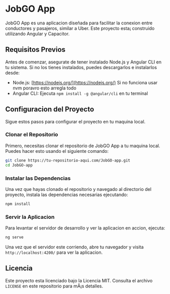 
# JobGO App

JobGO App es una aplicacion diseñada para facilitar la conexion entre conductores y pasajeros, similar a Uber. Este proyecto esta¡ construido utilizando Angular y Capacitor.

## Requisitos Previos

Antes de comenzar, asegurate de tener instalado Node.js y Angular CLI en tu sistema. Si no los tienes instalados, puedes descargarlos e instalarlos desde:

- Node.js: [https://nodejs.org/](https://nodejs.org/) Si no funciona usar nvm poravro esto arregla todo
- Angular CLI: Ejecuta `npm install -g @angular/cli` en tu terminal

## Configuracion del Proyecto

Sigue estos pasos para configurar el proyecto en tu maquina local.

### Clonar el Repositorio

Primero, necesitas clonar el repositorio de JobGO App a tu maquina local. Puedes hacer esto usando el siguiente comando:

```bash
git clone https://tu-repositorio-aqui.com/JobGO-app.git
cd JobGO-app
```

### Instalar las Dependencias

Una vez que hayas clonado el repositorio y navegado al directorio del proyecto, instala las dependencias necesarias ejecutando:

```bash
npm install
```

### Servir la Aplicacion

Para levantar el servidor de desarrollo y ver la aplicacion en accion, ejecuta:

```bash
ng serve
```

Una vez que el servidor este corriendo, abre tu navegador y visita `http://localhost:4200/` para ver la aplicacion.

## Licencia

Este proyecto esta licenciado bajo la Licencia MIT. Consulta el archivo `LICENSE` en este repositorio para mÃ¡s detalles.
